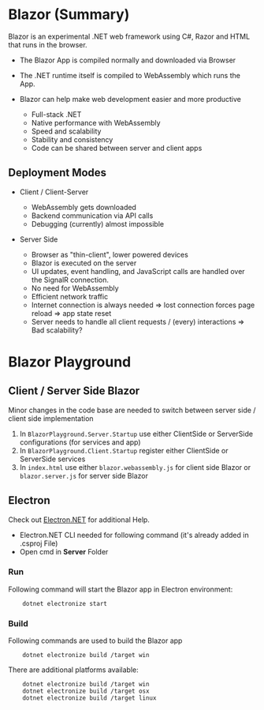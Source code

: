 # Blazor (Summary)

Blazor is an experimental .NET web framework using C#, Razor and HTML that runs in the browser.
- The Blazor App is compiled normally and downloaded via Browser
- The .NET runtime itself is compiled to WebAssembly which runs the App. 

- Blazor can help make web development easier and more productive
	- Full-stack .NET
	- Native performance with WebAssembly
	- Speed and scalability
	- Stability and consistency
	- Code can be shared between server and client apps
	
	
## Deployment Modes
- Client / Client-Server
	- WebAssembly gets downloaded
	- Backend communication via API calls
	- Debugging (currently) almost impossible
	
- Server Side
	- Browser as "thin-client", lower powered devices
	- Blazor is executed on the server
	- UI updates, event handling, and JavaScript calls are handled over the SignalR connection.
	- No need for WebAssembly
	- Efficient network traffic
	- Internet connection is always needed => lost connection forces page reload => app state reset
	- Server needs to handle all client requests / (every) interactions => Bad scalability?

# Blazor Playground

## Client / Server Side Blazor
Minor changes in the code base are needed to switch between server side / client side implementation
1. In ```BlazorPlayground.Server.Startup``` use either ClientSide or ServerSide configurations (for services and app)
2. In ```BlazorPlayground.Client.Startup``` register either ClientSide or ServerSide services
3. In ```index.html``` use either ```blazor.webassembly.js``` for client side Blazor or ```blazor.server.js``` for server side Blazor

## Electron
Check out [Electron.NET](https://github.com/ElectronNET/Electron.NET) for additional Help.

* Electron.NET CLI needed for following command (it's already added in .csproj File)
* Open cmd in __Server__ Folder

### Run
Following command will start the Blazor app in Electron environment:
```
    dotnet electronize start
```

### Build
Following commands are used to build the Blazor app

```
    dotnet electronize build /target win
```

There are additional platforms available:

```
    dotnet electronize build /target win
    dotnet electronize build /target osx
    dotnet electronize build /target linux
```
